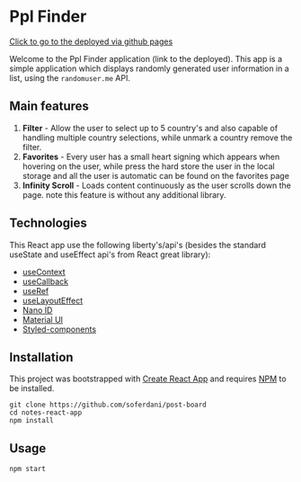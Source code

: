 # Ppl Finder 

[Click to go to the deployed via github pages](https://soferdani.github.io/PplFinder/#/)

Welcome to the Ppl Finder application (link to the deployed). 
This app is a simple application which displays randomly generated user information in a list, using the `randomuser.me` API.
## Main features
   1. **Filter** - Allow the user to select up to 5 country's and also capable of handling multiple country selections, while unmark a country remove the filter. 
   2. **Favorites** - Every user has a small heart signing which appears when hovering on the user, while press the hard store the user in the local storage and all the user is automatic can be found on the favorites page
   3. **Infinity Scroll** - Loads content continuously as the user scrolls down the page. note this feature is without any additional library.

## Technologies

This React app use the following liberty's/api's (besides the standard useState and useEffect api's from React great library): 
* [useContext](https://reactjs.org/docs/hooks-reference.html#usecontext)
* [useCallback](https://reactjs.org/docs/hooks-reference.html#usecallback)
* [useRef](https://reactjs.org/docs/hooks-reference.html#useref)
* [useLayoutEffect](https://reactjs.org/docs/hooks-reference.html#uselayouteffect)
* [Nano ID](https://www.npmjs.com/package/nanoid)
* [Material UI](https://mui.com/)
* [Styled-components](https://styled-components.com/)

## Installation
This project was bootstrapped with [Create React App](https://github.com/facebookincubator/create-react-app)
and requires [NPM](https://docs.npmjs.com/) to be installed.

    git clone https://github.com/soferdani/post-board
    cd notes-react-app
    npm install

## Usage 
    npm start
